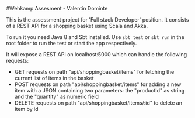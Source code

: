 #Wehkamp Assesment - Valentin Dominte

This is the assessment project for 'Full stack Developer' position.
It consists of a REST API for a shopping basket using Scala and Akka.

To run it you need Java 8 and Sbt installed. Use `sbt test` or `sbt run`
in the root folder to run the test or start the app respectively.

It will expose a REST API on localhost:5000 which can handle the following requests:
- GET requests on path "api/shoppingbasket/items" for fetching the current list of 
items in the basket 
- POST requests on path "api/shoppingbasket/items" for adding a new item with a JSON 
containing two parameters: the "productId" as string and the "quantity" as numeric field
- DELETE requests on path "api/shoppingbasket/items/:id" to delete an item by id
